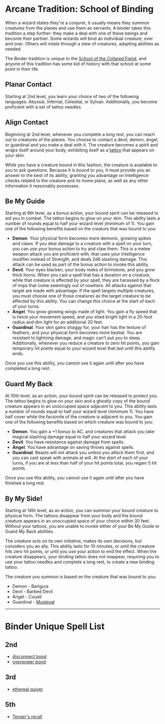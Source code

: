 # Arcane Tradition: School of Binding
When a wizard states they're a conjurer, it usually means they summon creatures from the planes and use them as servants. A binder takes this tradition a step further: they make a deal with one of these beings and become their partner. Some wizards will bind an individual creature, over and over. Others will rotate through a slew of creatures, adapting abilities as needed.

The Binder tradition is unique to the [School of the Collared Fiend](../../Organizations/MageSchools/CollaredFiend.md), and anyone of this tradition has some kid of history with that school at some point in their life.

## Planar Contact
Starting at 2nd level, you learn your choice of two of the following languages: Abyssal, Infernal, Celestial, or Sylvan. Additionally, you become proficient with a set of tattoo needles.

## Align Contact
Beginning at 2nd level, whenever you complete a long rest, you can reach out to creatures of the planes. You choose to contact a devil, demon, angel, or guardinal and you make a deal with it. The creature becomes a spirit and wraps itself around your body, exhibiting itself as a [tattoo](/Magic/Tattoos.md) that appears on your skin.

While you have a creature bound in this fashion, the creature is available to you to ask questions. Because it is bound to you, it must provide you an answer to the best of its ability, granting you advantage on Intelligence checks related to the creature and its home plane, as well as any other information it reasonably possesses.

## Be My Guide
Starting at 6th level, as a bonus action, your bound spirit can be released to aid you in combat. The tattoo begins to glow on your skin. This ability lasts a number of rounds equal to half your wizard level (minimum of 1). You gain one of the following benefits based on the creature that was bound to you:
* **Demon**. Your physical form becomes more demonic, growing spikes and claws. If you deal damage to a creature with a spell on your turn, you can use your bonus action to try and claw them. This is a melee weapon attack you are proficient with, that uses your Intelligence modifier instead of Strength, and deals 2d6 slashing damage. This attack can be used as part of the bonus action to invoke this ability.
* **Devil**. Your eyes blacken, your body reeks of brimstone, and you grow thick horns. When you cast a spell that has a duration on a creature, while that creature is affected by your spell, they are harassed by a flock of imps that come seemingly out of nowhere. All attacks against that target are made with advantage. If the spell targets multiple creatures, you must choose one of those creatures as the target creature to be affected by this ability. You can change this choice at the start of each of your turns.
* **Angel**. You grow glowing wings made of light. You gain a fly speed that is twice your movement speed, and you shed bright light in a 20-foot radius and dim light for an additional 20 feet.
* **Guardinal**. Your skin gains shaggy fur, your hair has the texture of feathers, and your physical form becomes more bestial. You are resistant to lightning damage, and magic can't put you to sleep. Additionally, whenever you reduce a creature to zero hit points, you gain temporary hit points equal to your wizard level that last until this ability ends.

Once you use this ability, you cannot use it again until after you have completed a long rest.

## Guard My Back
At 10th level, as an action, your bound spirit can be released to protect you. The tattoo begins to glow on your skin and a ghostly copy of the bound creature appears in an unoccupied space adjacent to you. This ability lasts a number of rounds equal to half your wizard level (minimum 1). You have half cover while the facsimile of the creature is adjacent to you. You gain one of the following benefits based on which creature was bound to you:
* **Demon**. You gain a +1 bonus to AC, and creatures that attack you take magical slashing damage equal to half your wizard level.
* **Devil**. You have resistance against damage from spells.
* **Angel**. You have advantage on saving throws against spells.
* **Guardinal**. Beasts will not attack you unless you attack them first, and you can cast speak with animals at will. At the start of each of your turns, if you are at less than half of your hit points total, you regain 5 hit points.

Once you use this ability, you cannot use it again until after you have finished a long rest.

## By My Side!
Starting at 14th level, as an action, you can summon your bound creature to physical form. The tattoos disappear from your body and the bound creature appears in an unoccupied space of your choice within 30 feet. Without your tattoos, you are unable to invoke either of your Be My Guide or Guard My Back abilities.

The creature acts on its own initiative, makes its own decisions, but considers you an ally. This ability lasts for 10 minutes, or until the creature hits zero hit points, or until you use your action to end the effect. When the creature disappears, your binding tattoo does not reappear, requiring you to use your tattoo needles and complete a long rest, to create a new binding tattoo.

The creature you summon is based on the creature that was bound to you:
* Demon - Barlgura
* Devil - Barbed Devil
* Angel - Couatl
* Guardinal - [Musteval](/Creatures/Musteval.md)

---

# Binder Unique Spell List

## 2nd
* [disconnect bond](../../Magic/Spells/disconnect-bond.md)
* [overpower bond](../../Magic/Spells/overpower-bond.md)

## 3rd
* [ethereal quiver](../../Magic/Spells/ethereal-quiver.md)

## 5th
* [Tenser's recall](../../Magic/Spells/tensers-recall.md)
